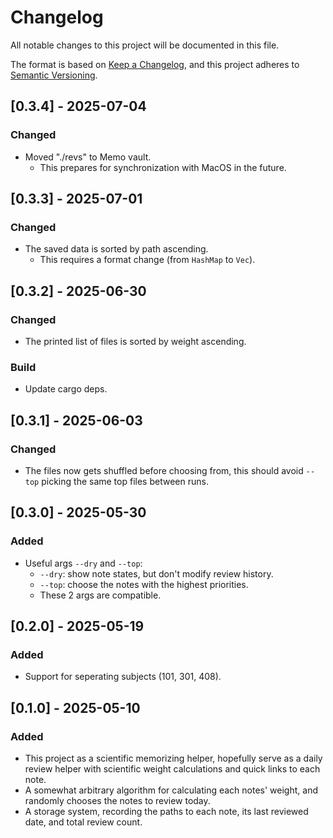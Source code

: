 # Changelog

All notable changes to this project will be documented in this file.

The format is based on [Keep a Changelog](https://keepachangelog.com/en/1.1.0/), and this project adheres to [Semantic Versioning](https://semver.org/spec/v2.0.0.html).

## [0.3.4] - 2025-07-04

### Changed

- Moved "./revs" to Memo vault.
  - This prepares for synchronization with MacOS in the future.

## [0.3.3] - 2025-07-01

### Changed

- The saved data is sorted by path ascending.
  - This requires a format change (from `HashMap` to `Vec`).

## [0.3.2] - 2025-06-30

### Changed

- The printed list of files is sorted by weight ascending.

### Build

- Update cargo deps.

## [0.3.1] - 2025-06-03

### Changed

- The files now gets shuffled before choosing from, this should avoid `--top` picking the same top files between runs.

## [0.3.0] - 2025-05-30

### Added

- Useful args `--dry` and `--top`:
  - `--dry`: show note states, but don't modify review history.
  - `--top`: choose the notes with the highest priorities.
  - These 2 args are compatible.

## [0.2.0] - 2025-05-19

### Added

- Support for seperating subjects (101, 301, 408).

## [0.1.0] - 2025-05-10

### Added

- This project as a scientific memorizing helper, hopefully serve as a daily review helper with scientific weight calculations and quick links to each note.
- A somewhat arbitrary algorithm for calculating each notes' weight, and randomly chooses the notes to review today.
- A storage system, recording the paths to each note, its last reviewed date, and total review count.
